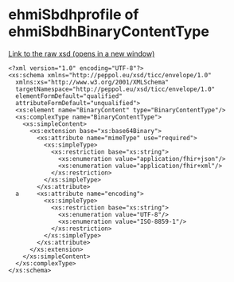 # ehmiSbdhprofile of ehmiSbdhBinaryContentType

<a href="./ehmiSBDH/ehmiEDN-Business-Message-Envelope-1.2.xsd" target="_blank">Link to the raw xsd (opens in a new window)</a>

    <?xml version="1.0" encoding="UTF-8"?>
    <xs:schema xmlns="http://peppol.eu/xsd/ticc/envelope/1.0"
      xmlns:xs="http://www.w3.org/2001/XMLSchema"
      targetNamespace="http://peppol.eu/xsd/ticc/envelope/1.0"
      elementFormDefault="qualified"
      attributeFormDefault="unqualified">
      <xs:element name="BinaryContent" type="BinaryContentType"/>
      <xs:complexType name="BinaryContentType">
        <xs:simpleContent>
          <xs:extension base="xs:base64Binary">
            <xs:attribute name="mimeType" use="required">
              <xs:simpleType>
                <xs:restriction base="xs:string">
                  <xs:enumeration value="application/fhir+json"/>
                  <xs:enumeration value="application/fhir+xml"/>
                </xs:restriction>
              </xs:simpleType>
            </xs:attribute>
      a     <xs:attribute name="encoding">
              <xs:simpleType>
                <xs:restriction base="xs:string">
                  <xs:enumeration value="UTF-8"/>
                  <xs:enumeration value="ISO-8859-1"/>
                </xs:restriction>
              </xs:simpleType>
            </xs:attribute>
          </xs:extension>
        </xs:simpleContent>
      </xs:complexType>
    </xs:schema>

